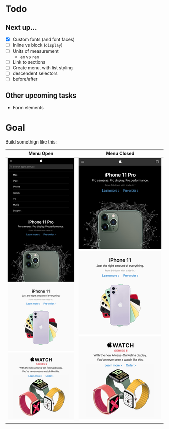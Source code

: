 # Todo

## Next up...
- [x] Custom fonts (and font faces)
- [ ] Inline vs block (`display`)
- [ ] Units of measurement
  - `em` vs `rem`
- [ ] Link to sections
- [ ] Create menu, with list styling
- [ ] descendent selectors
- [ ] before/after

## Other upcoming tasks
- Form elements

# Goal

Build somethign like this:

| Menu Open     | Menu Closed   |
| ------------- | ------------- |
| ![Menu Open](sample-layout-open-menu.png) | ![Menu Closed](sample-layout.png) |